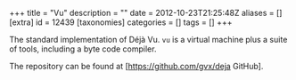 +++
title = "Vu"
description = ""
date = 2012-10-23T21:25:48Z
aliases = []
[extra]
id = 12439
[taxonomies]
categories = []
tags = []
+++

The standard implementation of Déjà Vu. <code>vu</code> is a virtual machine plus a suite of tools, including a byte code compiler.

The repository can be found at [https://github.com/gvx/deja GitHub].
